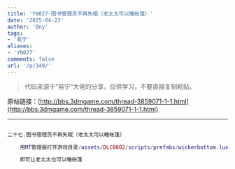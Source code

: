 ```yaml
---
title: 'YN027-图书管理员不再失眠（老太太可以睡帐篷）'
date: '2025-04-23'
author: 'Bny'
tags:
- '易宁'
aliases:
- 'YN027'
comments: false
url: '/p/349/'
---
```


> 代码来源于“易宁”大佬的分享，仅供学习，不要直接复制粘贴。

原帖链接：[http://bbs.3dmgame.com/thread-3859071-1-1.html](http://bbs.3dmgame.com/thread-3859071-1-1.html)

---

```lua  

二十七.图书管理员不再失眠（老太太可以睡帐篷）

	用MT管理器打开游戏目录/assets/DLC0002/scripts/prefabs/wickerbottom.lua文件，将inst:AddTag("insomniac")替换为--inst:AddTag("insomniac")

	即可让老太太也可以睡帐篷

```  

